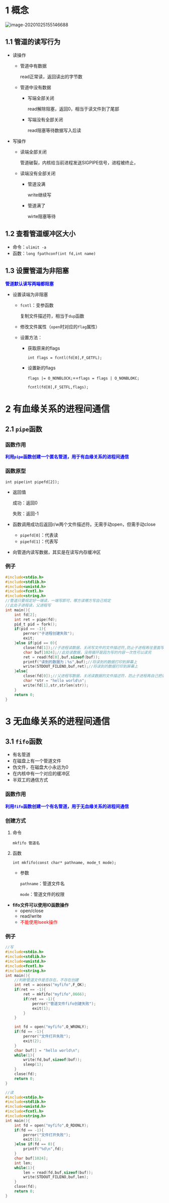 # 1 概念

![image-20201025155146688](04管道.assets/image-20201025155146688.png)

## 1.1 管道的读写行为

- 读操作

    - 管道中有数据

        read正常读，返回读出的字节数

    - 管道中没有数据

        - 写端全部关闭

            read解除阻塞，返回0，相当于读文件到了尾部

        - 写端没有全部关闭

            read阻塞等待数据写入后读

- 写操作

    - 读端全部关闭

        管道破裂，内核给当前进程发送SIGPIPE信号，进程被终止，

    - 读端没有全部关闭

        - 管道没满

            write继续写

        - 管道满了

            wirte阻塞等待

## 1.2 查看管道缓冲区大小

- 命令：`ulimit -a`
- 函数：`long fpathconf(int fd,int name)`

## 1.3 设置管道为非阻塞

**<font color=blue>管道默认读写两端都阻塞</font>**

- 设置读端为非阻塞

    - `fcntl`：变参函数

        复制文件描述符，相当于`dup`函数

    - 修改文件属性（`open`时对应的`flag`属性）

    - 设置方法：

        - 获取原来的flags

            `int flags = fcntl(fd[0],F_GETFL);`

        - 设置新的flags

            `flags |= O_NONBLOCK;`==`flags = flags | O_NONBLOKC;`

            `fcntl(fd[0],F_SETFL,flags);`

# 2 有血缘关系的进程间通信

## 2.1 `pipe`函数

### 函数作用

**<font color=blue>利用`pipe`函数创建一个匿名管道，用于有血缘关系的进程间通信</font>**

### 函数原型

`int pipe(int pipefd[2]);`

- 返回值

    成功：返回0

    失败：返回-1

- 函数调用成功后返回r/w两个文件描述符。无需手动open，但需手动close

    - `pipefd[0]`：代表读
    - `pipefd[1]`：代表写

- 向管道内读写数据，其实是在读写内存缓冲区

### 例子

```c
#include<stdio.h>
#include<stdlib.h>
#include<unistd.h>
#include<fcntl.h>
#include<string.h>
//管道只要规定好一端读，一端写即可，哪方读哪方写自己规定
//此处子进程读，父进程写
int main(){
    int fd[2];
    int ret = pipe(fd);
    pid_t pid = fork();
    if(pid == -1){
        perror("子进程创建失败");
        exit;
    }else if(pid == 0){
        close(fd[1]);//子进程读数据，关闭写文件的文件描述符,防止子进程再往里面写数据
        char buf[1024];//此处读数据，没用循环是因为写的内容一次性可以读完
        ret = read(fd[0],buf,sizeof(buf));
        printf("读到的数据为；%s",buf);//将读到的数据打印到屏幕上
        write(STDOUT_FILENO,buf,ret);//将读到的数据打印到屏幕上
    }else{
        close(fd[0]);//父进程写数据，关闭读数据的文件描述符，防止子进程再自己把读走
        char *str = "hello world\n";
        write(fd[1],str,strlen(str));
    }
    return 0;
}
```

# 3 无血缘关系的进程间通信

## 3.1 `fifo`函数

- 有名管道
- 在磁盘上有一个管道文件
- 伪文件，在磁盘大小永远为0
- 在内核中有一个对应的缓冲区
- 半双工的通信方式

### 函数作用

**<font color=blue>利用`fifo`函数创建一个有名管道，用于无血缘关系的进程间通信</font>**

### 创建方式

1. 命令

    `mkfifo 管道名`

2. 函数

    `int mkfifo(const char* pathname, mode_t mode);`

    - 参数

        `pathname`：管道文件名

        `mode`：管道文件的权限

- **fifo文件可以使用IO函数操作**
    - open/close
    - read/write
    - <font color=red>不能使用lseek操作</font>

### 例子

```c
//写
#include<stdio.h>
#include<stdlib.h>
#include<unistd.h>
#include<fcntl.h>
#include<string.h>
int main(){
    //判断管道文件是否存在，不存在创建
    int ret = access("myfifo",F_OK);
    if(ret == -1){
        ret = mkfifo("myfifo",0666);
        if(ret == -1){
            perror("管道文件fifo创建失败");
            exit(1);
        }
    }

    int fd = open("myfifo",O_WRONLY);
    if(fd == -1){
        perror("文件打开失败");
        exit(2);
    }
    char buf[] = "hello world\n";
    while(1){
        write(fd,buf,sizeof(buf));
        sleep(1);
    }
    close(fd);
    return 0;
}

//读
#include<stdio.h>
#include<stdlib.h>
#include<unistd.h>
#include<fcntl.h>
#include<string.h>
int main(){
    int fd = open("myfifo",O_RDONLY);
    if(fd == -1){
        perror("文件打开失败");
        exit(1);
    }else if(fd == 0){
        printf("%d\n",fd);
    }
    char buf[1024];
    int len;
    while(1){
        len = read(fd,buf,sizeof(buf));
        write(STDOUT_FILENO,buf,len);
    }
    close(fd);
    return 0;
}
```
